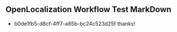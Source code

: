 ## OpenLocalization Workflow Test MarkDown
* b0de1fb5-d8cf-4ff7-a85b-bc24c523d25f 
thanks!<!--HONumber=Mar16_HO4-->
